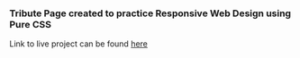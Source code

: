 ### Tribute Page created to practice Responsive Web Design using Pure CSS

Link to live project can be found [here](https://codepen.io/sourabbanka22/full/qBbZomd)